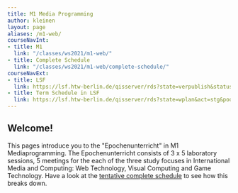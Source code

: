 ```yaml
---
title: M1 Media Programming
author: kleinen
layout: page
aliases: /m1-web/
courseNavInt:
- title: M1
  link: "/classes/ws2021/m1-web/"
- title: Complete Schedule
  link: "/classes/ws2021/m1-web/complete-schedule/"
courseNavExt:
- title: LSF
  link: https://lsf.htw-berlin.de/qisserver/rds?state=verpublish&status=init&vmfile=no&publishid=178852&moduleCall=webInfo&publishConfFile=webInfo&publishSubDir=veranstaltung
- title: Term Schedule in LSF
  link: https://lsf.htw-berlin.de/qisserver/rds?state=wplan&act=stg&pool=stg&P.subc=plan&k_abstgv.abstgvnr=312&idcol=k_abstgv.abstgvnr&idval=312&r_zuordabstgv.semvonint=1&k_abstgv.dtxt=internationale&r_zuordabstgv.sembisint=1&purge=n&getglobal=n&text=Internationale+Medieninformatik+%28M%29%2C+Pr%C3%BCfungsOrdnung+20162
---
```


## Welcome!

This pages introduce you to the "Epochenunterricht" in M1 Mediaprogramming.
The Epochenunterricht consists of 3 x 5 laboratory sessions, 5 meetings
for the each of the three study
focuses in International Media and Computing: Web Technology,
Visual Computing and Game Technology.
Have a look at the [tentative complete schedule](complete-schedule) to
see how this breaks down.
